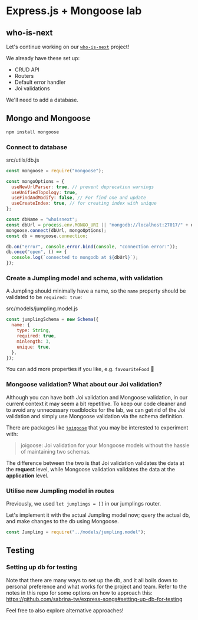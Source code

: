 # Express.js + Mongoose lab

## who-is-next

Let's continue working on our [`who-is-next`](backend/express-lab.md) project!

We already have these set up:

- CRUD API
- Routers
- Default error handler
- Joi validations

We'll need to add a database.

## Mongo and Mongoose

```bash
npm install mongoose
```

### Connect to database

src/utils/db.js

```js
const mongoose = require("mongoose");

const mongoOptions = {
  useNewUrlParser: true, // prevent deprecation warnings
  useUnifiedTopology: true,
  useFindAndModify: false, // For find one and update
  useCreateIndex: true, // for creating index with unique
};

const dbName = "whoisnext";
const dbUrl = process.env.MONGO_URI || "mongodb://localhost:27017/" + dbName;
mongoose.connect(dbUrl, mongoOptions);
const db = mongoose.connection;

db.on("error", console.error.bind(console, "connection error:"));
db.once("open", () => {
  console.log(`connected to mongodb at ${dbUrl}`);
});
```

### Create a Jumpling model and schema, with validation

A Jumpling should minimally have a name, so the `name` property should be validated to be `required: true`:

src/models/jumpling.model.js

```javascript
const jumplingSchema = new Schema({
  name: {
    type: String,
    required: true,
    minlength: 3,
    unique: true,
  },
});
```

You can add more properties if you like, e.g. `favouriteFood` 🥟

### Mongoose validation? What about our Joi validation?

Although you can have both Joi validation and Mongoose validation, in our current context it may seem a bit repetitive. To keep our code cleaner and to avoid any unnecessary roadblocks for the lab, we can get rid of the Joi validation and simply use Mongoose validation via the schema definition.

There are packages like [`joigoose`](https://www.npmjs.com/package/joigoose) that you may be interested to experiment with:

> joigoose: Joi validation for your Mongoose models without the hassle of maintaining two schemas.

The difference between the two is that Joi validation validates the data at the **request** level, while Mongoose validation validates the data at the **application** level.

### Utilise new Jumpling model in routes

Previously, we used `let jumplings = []` in our jumplings router.

Let's implement it with the actual Jumpling model now; query the actual db, and make changes to the db using Mongoose.

```javascript
const Jumpling = require("../models/jumpling.model");
```

## Testing

### Setting up db for testing

Note that there are many ways to set up the db, and it all boils down to personal preference and what works for the project and team. Refer to the notes in this repo for some options on how to approach this: https://github.com/sabrina-tw/express-songs#setting-up-db-for-testing

Feel free to also explore alternative approaches!

<!-- ### Jest + Supertest

Implement route tests with Jest and Supertest (with database).

## Add authentication to protect routes

cookie parser
cors options
jwt

```js
const protectRoute = (req, res, next) => {
  try {
    if (!req.cookies.token) {
      throw new Error("You are not authorized");
    }
    req.user = jwt.verify(req.cookies.token, process.env.JWT_SECRET_KEY);
    next();
  } catch (err) {
    res.status(401).end();
  }
};
```

## Add tests for protected routes

jest.mock("jsonwebtoken"); -->
